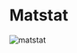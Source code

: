 # Matstat
![matstat](https://user-images.githubusercontent.com/45149849/170871646-f69ea2af-68db-4301-a31a-02a92623da76.png)
